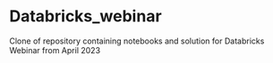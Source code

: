 # Databricks_webinar
Clone of repository containing notebooks and solution for Databricks Webinar from April 2023
